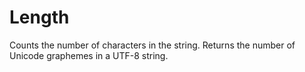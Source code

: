 # Length

Counts the number of characters in the string. Returns the number of Unicode graphemes in a UTF-8 string.